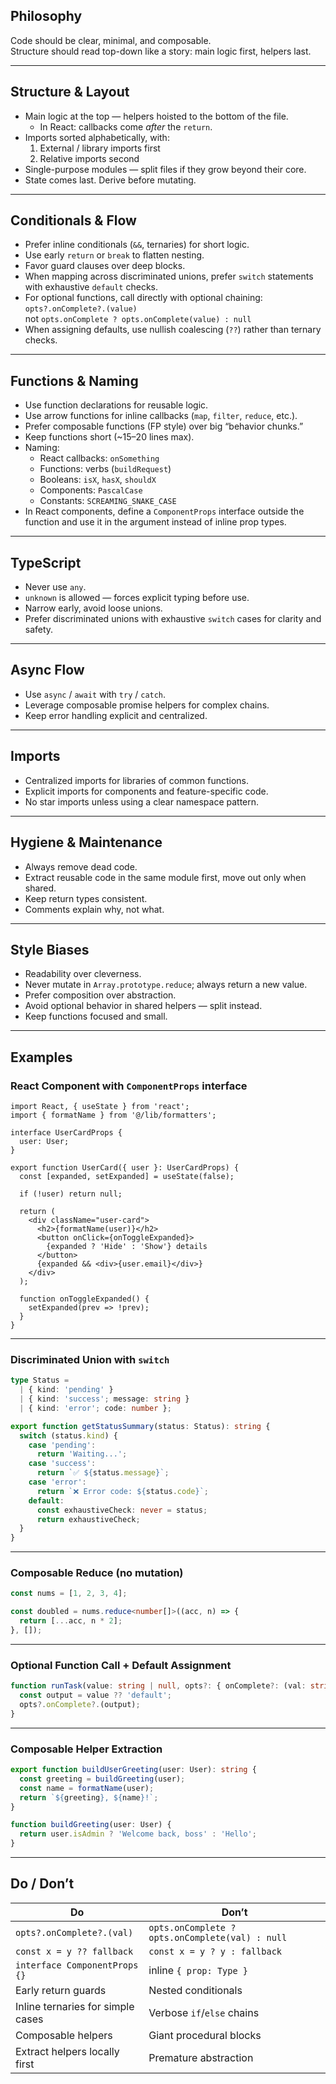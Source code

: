 ## Philosophy

Code should be clear, minimal, and composable.  
Structure should read top-down like a story: main logic first, helpers last.

---

## Structure & Layout

- Main logic at the top — helpers hoisted to the bottom of the file.  
  - In React: callbacks come *after* the `return`.
- Imports sorted alphabetically, with:
  1. External / library imports first  
  2. Relative imports second
- Single-purpose modules — split files if they grow beyond their core.
- State comes last. Derive before mutating.

---

## Conditionals & Flow

- Prefer inline conditionals (`&&`, ternaries) for short logic.
- Use early `return` or `break` to flatten nesting.
- Favor guard clauses over deep blocks.
- When mapping across discriminated unions, prefer `switch` statements with exhaustive `default` checks.
- For optional functions, call directly with optional chaining:  
  `opts?.onComplete?.(value)`  
  not `opts.onComplete ? opts.onComplete(value) : null`
- When assigning defaults, use nullish coalescing (`??`) rather than ternary checks.

---

## Functions & Naming

- Use function declarations for reusable logic.
- Use arrow functions for inline callbacks (`map`, `filter`, `reduce`, etc.).
- Prefer composable functions (FP style) over big “behavior chunks.”
- Keep functions short (~15–20 lines max).
- Naming:
  - React callbacks: `onSomething`
  - Functions: verbs (`buildRequest`)
  - Booleans: `isX`, `hasX`, `shouldX`
  - Components: `PascalCase`
  - Constants: `SCREAMING_SNAKE_CASE`
- In React components, define a `ComponentProps` interface outside the function and use it in the argument instead of inline prop types.

---

## TypeScript

- Never use `any`.
- `unknown` is allowed — forces explicit typing before use.
- Narrow early, avoid loose unions.
- Prefer discriminated unions with exhaustive `switch` cases for clarity and safety.

---

## Async Flow

- Use `async` / `await` with `try` / `catch`.
- Leverage composable promise helpers for complex chains.
- Keep error handling explicit and centralized.

---

## Imports

- Centralized imports for libraries of common functions.
- Explicit imports for components and feature-specific code.
- No star imports unless using a clear namespace pattern.

---

## Hygiene & Maintenance

- Always remove dead code.
- Extract reusable code in the same module first, move out only when shared.
- Keep return types consistent.
- Comments explain why, not what.

---

## Style Biases

- Readability over cleverness.
- Never mutate in `Array.prototype.reduce`; always return a new value.
- Prefer composition over abstraction.
- Avoid optional behavior in shared helpers — split instead.
- Keep functions focused and small.

---

## Examples

### React Component with `ComponentProps` interface

```tsx
import React, { useState } from 'react';
import { formatName } from '@/lib/formatters';

interface UserCardProps {
  user: User;
}

export function UserCard({ user }: UserCardProps) {
  const [expanded, setExpanded] = useState(false);

  if (!user) return null;

  return (
    <div className="user-card">
      <h2>{formatName(user)}</h2>
      <button onClick={onToggleExpanded}>
        {expanded ? 'Hide' : 'Show'} details
      </button>
      {expanded && <div>{user.email}</div>}
    </div>
  );

  function onToggleExpanded() {
    setExpanded(prev => !prev);
  }
}
```

---

### Discriminated Union with `switch`

```ts
type Status =
  | { kind: 'pending' }
  | { kind: 'success'; message: string }
  | { kind: 'error'; code: number };

export function getStatusSummary(status: Status): string {
  switch (status.kind) {
    case 'pending':
      return 'Waiting...';
    case 'success':
      return `✅ ${status.message}`;
    case 'error':
      return `❌ Error code: ${status.code}`;
    default:
      const exhaustiveCheck: never = status;
      return exhaustiveCheck;
  }
}
```

---

### Composable Reduce (no mutation)

```ts
const nums = [1, 2, 3, 4];

const doubled = nums.reduce<number[]>((acc, n) => {
  return [...acc, n * 2];
}, []);
```

---

### Optional Function Call + Default Assignment

```ts
function runTask(value: string | null, opts?: { onComplete?: (val: string) => void }) {
  const output = value ?? 'default';
  opts?.onComplete?.(output);
}
```

---

### Composable Helper Extraction

```ts
export function buildUserGreeting(user: User): string {
  const greeting = buildGreeting(user);
  const name = formatName(user);
  return `${greeting}, ${name}!`;
}

function buildGreeting(user: User) {
  return user.isAdmin ? 'Welcome back, boss' : 'Hello';
}
```

---

## Do / Don’t

| Do | Don’t |
|----|-------|
| `opts?.onComplete?.(val)` | `opts.onComplete ? opts.onComplete(val) : null` |
| `const x = y ?? fallback` | `const x = y ? y : fallback` |
| `interface ComponentProps {}` | inline `{ prop: Type }` |
| Early return guards | Nested conditionals |
| Inline ternaries for simple cases | Verbose `if`/`else` chains |
| Composable helpers | Giant procedural blocks |
| Extract helpers locally first | Premature abstraction |
